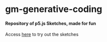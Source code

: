 # gm-generative-coding

#### Repository of p5.js Sketches, made for fun

Access [here](https://giorgiomartino.github.io/gm-generative-coding/) to try out the sketches